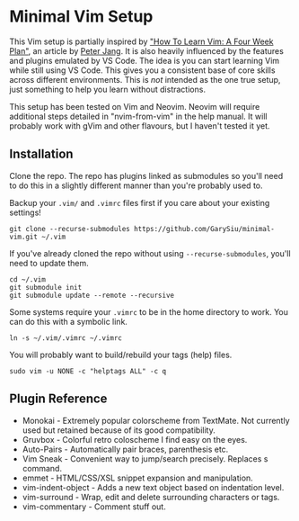 # Minimal Vim Setup

This Vim setup is partially inspired by ["How To Learn Vim: A Four Week
Plan"](https://medium.com/actualize-network/how-to-learn-vim-a-four-week-plan-cd8b376a9b85),
an article by [Peter Jang](https://medium.com/@peterxjang). It is also heavily
influenced by the features and plugins emulated by VS Code. The idea is you can start
learning Vim while still using VS Code. This gives you a consistent base of core skills
across different environments. This is *not* intended as the one true setup, just
something to help you learn without distractions.

This setup has been tested on Vim and Neovim. Neovim will require additional steps
detailed in "nvim-from-vim" in the help manual. It will probably work with gVim and
other flavours, but I haven't tested it yet.

## Installation

Clone the repo. The repo has plugins linked as submodules so you'll need to do this
in a slightly different manner than you're probably used to.

Backup your `.vim/` and `.vimrc` files first if you care about your existing settings!

```
git clone --recurse-submodules https://github.com/GarySiu/minimal-vim.git ~/.vim
```

If you've already cloned the repo without using `--recurse-submodules`, you'll need to
update them.

```
cd ~/.vim
git submodule init
git submodule update --remote --recursive
```

Some systems require your `.vimrc` to be in the home directory to work. You can do this
with a symbolic link.

`ln -s ~/.vim/.vimrc ~/.vimrc`

You will probably want to build/rebuild your tags (help) files.

```
sudo vim -u NONE -c "helptags ALL" -c q
```


## Plugin Reference

* Monokai - Extremely popular colorscheme from TextMate. Not currently used but
  retained because of its good compatibility.
* Gruvbox - Colorful retro coloscheme I find easy on the eyes.
* Auto-Pairs - Automatically pair braces, parenthesis etc.
* Vim Sneak - Convenient way to jump/search precisely. Replaces s command.
* emmet - HTML/CSS/XSL snippet expansion and manipulation.
* vim-indent-object - Adds a new text object based on indentation level.
* vim-surround - Wrap, edit and delete surrounding characters or tags.
* vim-commentary - Comment stuff out.
